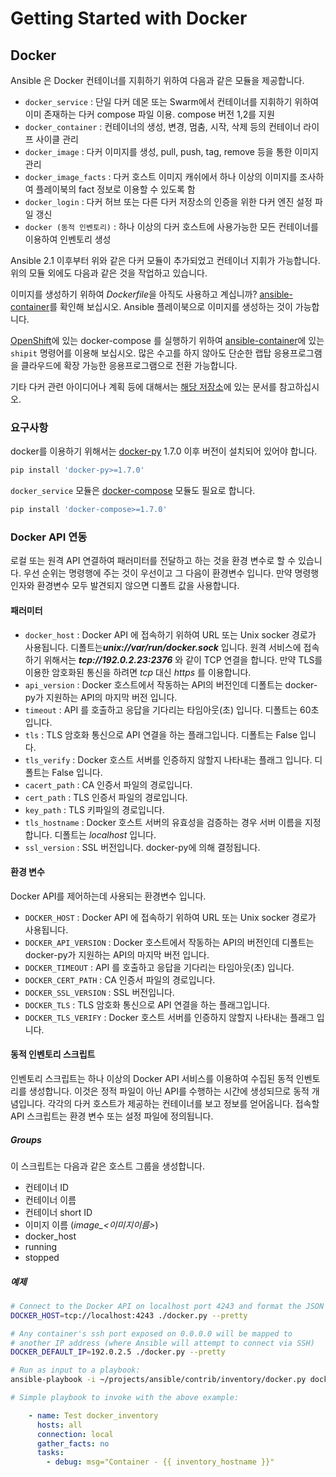 # Getting Started with Docker

## Docker

Ansible 은 Docker 컨테이너를 지휘하기 위하여 다음과 같은 모듈을 제공합니다.

* `docker_service` : 단일 다커 데몬 또는 Swarm에서 컨테이너를 지휘하기 위하여 이미 존재하는 다커 compose 파일 이용. compose 버전 1,2를 지원
* `docker_container` : 컨테이너의 생성, 변경, 멈춤, 시작, 삭제 등의 컨테이너 라이프 사이클 관리
* `docker_image` : 다커 이미지를 생성, pull, push, tag, remove 등을 통한 이미지 관리
* `docker_image_facts` : 다커 호스트 이미지 캐쉬에서 하나 이상의 이미지를 조사하여 플레이북의 fact 정보로 이용할 수 있도록 함
* `docker_login` : 다커 허브 또는 다른 다커 저장소의 인증을 위한 다커 엔진 설정 파일 갱신
* `docker (동적 인벤토리)` : 하나 이상의 다커 호스트에 사용가능한 모든 컨테이너를 이용하여 인벤토리 생성

Ansible 2.1 이후부터 위와 같은 다커 모듈이 추가되었고 컨테이너 지휘가 가능합니다. 위의 모듈 외에도 다음과 같은 것을 작업하고 있습니다.

이미지를 생성하기 위하여 *Dockerfile*을 아직도 사용하고 계십니까? [ansible-container](https://github.com/ansible/ansible-container)를 확인해 보십시오. Ansible 플레이북으로 이미지를 생성하는 것이 가능합니다.

[OpenShift](https://www.openshift.org/)에 있는 docker-compose 를 실행하기 위하여 [ansible-container](https://github.com/ansible/ansible-container)에 있는 `shipit` 명령어를 이용해 보십시오. 많은 수고를 하지 않아도 단순한 랩탑 응용프로그램을 클라우드에 확장 가능한 응용프로그램으로 전환 가능합니다.

기타 다커 관련 아이디어나 계획 등에 대해서는 [해당 저장소](https://github.com/ansible/proposals/tree/master/docker)에 있는 문서를 참고하십시오.

### 요구사항

docker를 이용하기 위해서는 [docker-py](https://docker-py.readthedocs.org/en/stable/) 1.7.0 이후 버전이 설치되어 있어야 합니다.

```sh
pip install 'docker-py>=1.7.0'
```

`docker_service` 모듈은 [docker-compose](https://github.com/docker/compose) 모듈도 필요로 합니다.

```sh
pip install 'docker-compose>=1.7.0'
```

### Docker API 연동

로컬 또는 원격 API 연결하여 패러미터를 전달하고 하는 것을 환경 변수로 할 수 있습니다. 우선 순위는 명령행에 주는 것이 우선이고 그 다음이 환경변수 입니다. 만약 명령행 인자와 환경변수 모두 발견되지 않으면 디폴트 값을 사용합니다.

#### 패러미터

* `docker_host` : Docker API 에 접속하기 위하여 URL 또는 Unix socker 경로가 사용됩니다. 디폴트는 ***​unix://var/run/docker.sock*** 입니다. 원격 서비스에 접속하기 위해서는 ***tcp://192.0.2.23:2376*** 와 같이 TCP 연결을 합니다. 만약 TLS를 이용한 암호화된 통신을 하려면 *tcp* 대신 *https* 를 이용합니다.
* `api_version` : Docker 호스트에서 작동하는 API의 버전인데 디폴트는 docker-py가 지원하는 API의 마지막 버전 입니다.
* `timeout` : API 를 호출하고 응답을 기다리는 타임아웃(초) 입니다. 디폴트는 60초 입니다.
* `tls` : TLS 암호화 통신으로 API 연결을 하는 플래그입니다. 디폴트는 False 입니다.
* `tls_verify` : Docker 호스트 서버를 인증하지 않할지 나타내는 플래그 입니다. 디폴트는 False 입니다.
* `cacert_path` : CA 인증서 파일의 경로입니다.
* `cert_path` : TLS 인증서 파일의 경로입니다.
* `key_path` : TLS 키파일의 경로입니다.
* `tls_hostname` : Docker 호스트 서버의 유효성을 검증하는 경우 서버 이름을 지정합니다. 디폴트는 *localhost* 입니다.
* `ssl_version` : SSL 버전입니다. docker-py에 의해 결정됩니다.

#### 환경 변수

Docker API를 제어하는데 사용되는 환경변수 입니다.

* `DOCKER_HOST` : Docker API 에 접속하기 위하여 URL 또는 Unix socker 경로가 사용됩니다.
* `DOCKER_API_VERSION` : Docker 호스트에서 작동하는 API의 버전인데 디폴트는 docker-py가 지원하는 API의 마지막 버전 입니다.
* `DOCKER_TIMEOUT` : API 를 호출하고 응답을 기다리는 타임아웃(초) 입니다.
* `DOCKER_CERT_PATH` : CA 인증서 파일의 경로입니다.
* `DOCKER_SSL_VERSION` : SSL 버전입니다.
* `DOCKER_TLS` :  TLS 암호화 통신으로 API 연결을 하는 플래그입니다.
* `DOCKER_TLS_VERIFY` : Docker 호스트 서버를 인증하지 않할지 나타내는 플래그 입니다.

#### 동적 인벤토리 스크립트

인벤토리 스크립트는 하나 이상의 Docker API 서비스를 이용하여 수집된 동적 인벤토리를 생성합니다. 이것은 정적 파일이 아닌 API를 수행하는 시간에 생성되므로 동적 개념입니다. 각각의 다커 호스트가 제공하는 컨테이너를 보고 정보를 얻어옵니다. 접속할 API 스크립트는 환경 변수 또는 설정 파일에 정의됩니다.

##### Groups

이 스크립트는 다음과 같은 호스트 그룹을 생성합니다.

* 컨테이너 ID
* 컨테이너 이름
* 컨테이너 short ID
* 이미지 이름 (*image_<이미지이름>*)
* docker_host
* running
* stopped

##### 예제

``` sh
# Connect to the Docker API on localhost port 4243 and format the JSON output
DOCKER_HOST=tcp://localhost:4243 ./docker.py --pretty

# Any container's ssh port exposed on 0.0.0.0 will be mapped to
# another IP address (where Ansible will attempt to connect via SSH)
DOCKER_DEFAULT_IP=192.0.2.5 ./docker.py --pretty

# Run as input to a playbook:
ansible-playbook -i ~/projects/ansible/contrib/inventory/docker.py docker_inventory_test.yml
```

```yaml
# Simple playbook to invoke with the above example:

    - name: Test docker_inventory
      hosts: all
      connection: local
      gather_facts: no
      tasks:
        - debug: msg="Container - {{ inventory_hostname }}"
```